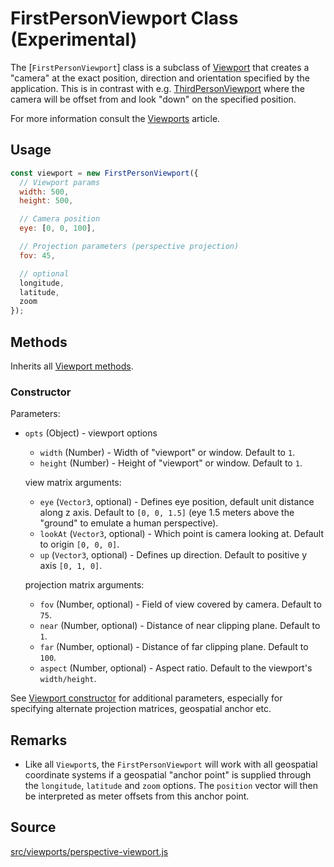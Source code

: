 # FirstPersonViewport Class (Experimental)

The [`FirstPersonViewport`] class is a subclass of [Viewport](/docs/api-reference/viewport.md) that creates a "camera" at the exact position, direction and orientation specified by the application. This is in contrast with e.g. [ThirdPersonViewport](/docs/api-reference/viewport.md) where the camera will be offset from and look "down" on the specified position.

For more information consult the [Viewports](/docs/advanced/viewports.md) article.

## Usage

```js
const viewport = new FirstPersonViewport({
  // Viewport params
  width: 500,
  height: 500,

  // Camera position
  eye: [0, 0, 100],

  // Projection parameters (perspective projection)
  fov: 45,

  // optional
  longitude,
  latitude,
  zoom
});
```

## Methods

Inherits all [Viewport methods](/docs/api-reference/viewport.md#methods).

### Constructor

Parameters:
- `opts` (Object) - viewport options
  * `width` (Number) - Width of "viewport" or window. Default to `1`.
  * `height` (Number) - Height of "viewport" or window. Default to `1`.

  view matrix arguments:
  * `eye` (`Vector3`, optional) - Defines eye position, default unit distance along z axis.
    Default to `[0, 0, 1.5]` (eye 1.5 meters above the "ground" to emulate a human perspective).
  * `lookAt` (`Vector3`, optional) - Which point is camera looking at. Default to origin `[0, 0, 0]`.
  * `up` (`Vector3`, optional) - Defines up direction. Default to positive y axis `[0, 1, 0]`.

  projection matrix arguments:
  * `fov` (Number, optional) - Field of view covered by camera. Default to `75`.
  * `near` (Number, optional) - Distance of near clipping plane. Default to `1`.
  * `far` (Number, optional) - Distance of far clipping plane. Default to `100`.
  * `aspect` (Number, optional) - Aspect ratio. Default to the viewport's `width/height`.

See [Viewport constructor](/docs/api-reference/viewport.md#constructor) for additional parameters, especially for specifying alternate projection matrices, geospatial anchor etc.

## Remarks

* Like all `Viewport`s, the `FirstPersonViewport` will work with all geospatial coordinate systems if a geospatial "anchor point" is supplied through the `longitude`, `latitude` and `zoom` options. The `position` vector will then be interpreted as meter offsets from this anchor point.

## Source

[src/viewports/perspective-viewport.js](https://github.com/uber/deck.gl/blob/5.0-release/src/viewports/perspective-viewport.js)
